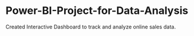 # Power-BI-Project-for-Data-Analysis
Created Interactive Dashboard to track and analyze online sales data.
